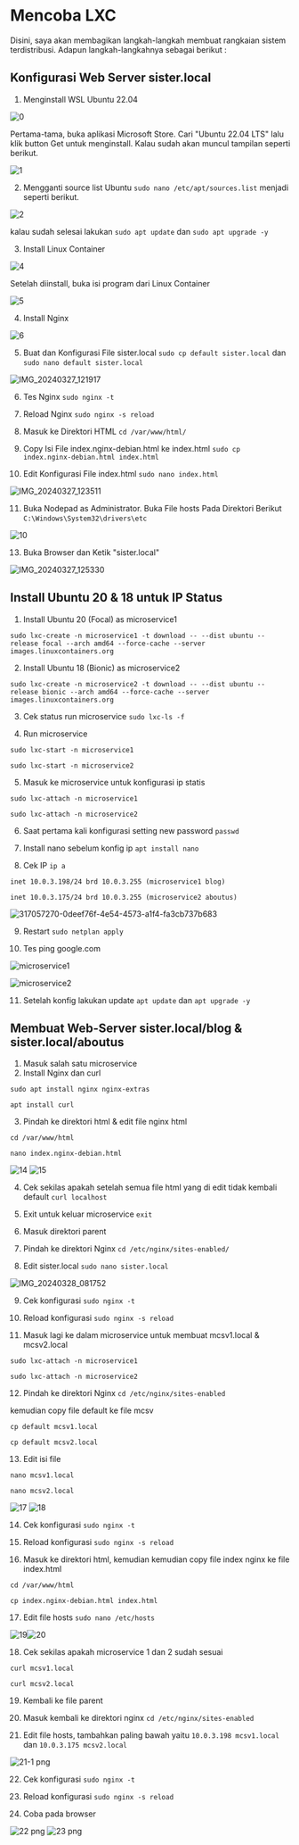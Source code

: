 # Mencoba LXC

Disini, saya akan membagikan langkah-langkah membuat rangkaian sistem terdistribusi. 
Adapun langkah-langkahnya sebagai berikut :

## Konfigurasi Web Server sister.local

1. Menginstall WSL Ubuntu 22.04

![0](https://github.com/arianz/Sistem-Terdistribusi/assets/55643185/a11261ba-8df0-4832-93ab-ace4b731f9ab)

Pertama-tama, buka aplikasi Microsoft Store. Cari "Ubuntu 22.04 LTS" lalu klik button Get untuk menginstall. Kalau sudah akan muncul tampilan seperti berikut. 

![1](https://github.com/arianz/Sistem-Terdistribusi/assets/55643185/114b16c9-cedc-486f-a8ae-3a1289acfa43)

2.  Mengganti source list Ubuntu 
`sudo nano /etc/apt/sources.list` menjadi seperti berikut. 

![2](https://github.com/arianz/Sistem-Terdistribusi/assets/55643185/d86cb256-dcff-4f24-9678-eab54e50952e) 

kalau sudah selesai lakukan `sudo apt update` dan 
`sudo apt upgrade -y`

3. Install Linux Container

![4](https://github.com/arianz/Sistem-Terdistribusi/assets/55643185/840a7812-7eea-463b-8862-36981c44d75b)

Setelah diinstall, buka isi program dari Linux Container

![5](https://github.com/arianz/Sistem-Terdistribusi/assets/55643185/2f30c7f6-6f07-4e4d-9f63-d5cc74133863)

4. Install Nginx

![6](https://github.com/arianz/Sistem-Terdistribusi/assets/55643185/1a3ee179-fa12-4022-8e4a-ad4d190da2be)

5. Buat dan Konfigurasi File sister.local
`sudo cp default sister.local` dan 
`sudo nano default sister.local`

![IMG_20240327_121917](https://github.com/arianz/Sistem-Terdistribusi/assets/55643185/3df132ec-437e-4ec0-aca4-24477eb1b970)


6. Tes Nginx
`sudo nginx -t`

7. Reload Nginx
`sudo nginx -s reload`

8. Masuk ke Direktori HTML
`cd /var/www/html/`

9. Copy Isi File index.nginx-debian.html ke index.html
`sudo cp index.nginx-debian.html index.html`

10. Edit Konfigurasi File index.html
`sudo nano index.html`

![IMG_20240327_123511](https://github.com/arianz/Sistem-Terdistribusi/assets/55643185/6036a1b9-88ae-4576-92f7-32f17714525d)

11. Buka Nodepad as Administrator. Buka File hosts Pada Direktori Berikut
`C:\Windows\System32\drivers\etc`

![10](https://github.com/arianz/Sistem-Terdistribusi/assets/55643185/b0479beb-625c-423d-886f-8e2f5c96a6e0)

13. Buka Browser dan Ketik "sister.local"

![IMG_20240327_125330](https://github.com/arianz/Sistem-Terdistribusi/assets/55643185/ed6642c5-4bd1-49d6-aa31-c06816bb72a9)

## Install Ubuntu 20 & 18 untuk IP Status

1. Install Ubuntu 20 (Focal) as microservice1

```
sudo lxc-create -n microservice1 -t download -- --dist ubuntu --release focal --arch amd64 --force-cache --server images.linuxcontainers.org
```

2. Install Ubuntu 18 (Bionic) as microservice2

```
sudo lxc-create -n microservice2 -t download -- --dist ubuntu --release bionic --arch amd64 --force-cache --server images.linuxcontainers.org
```

3. Cek status run microservice
`sudo lxc-ls -f`

4. Run microservice

`sudo lxc-start -n microservice1`

`sudo lxc-start -n microservice2`


5. Masuk ke microservice untuk konfigurasi ip statis

`sudo lxc-attach -n microservice1`

`sudo lxc-attach -n microservice2`

6. Saat pertama kali konfigurasi setting new password
`passwd`

7. Install nano sebelum konfig ip
`apt install nano`

8. Cek IP
`ip a`

`inet 10.0.3.198/24 brd 10.0.3.255 (microservice1 blog)`

`inet 10.0.3.175/24 brd 10.0.3.255 (microservice2 aboutus)`

![317057270-0deef76f-4e54-4573-a1f4-fa3cb737b683](https://github.com/arianz/Sistem-Terdistribusi/assets/55643185/3e7f557d-5405-4ae3-89f0-3140f06c38d0)

9. Restart
`sudo netplan apply`

10. Tes ping google.com

![microservice1](https://github.com/arianz/Sistem-Terdistribusi/assets/55643185/37b8d152-5818-4616-aa4e-3fa8858214d4)

![microservice2](https://github.com/arianz/Sistem-Terdistribusi/assets/55643185/cd447488-5b9b-4b2f-bc12-a2a1d571b110)

11. Setelah konfig lakukan update
`apt update` dan 
`apt upgrade -y`


## Membuat Web-Server sister.local/blog & sister.local/aboutus
1. Masuk salah satu microservice
2. Install Nginx dan curl

`sudo apt install nginx nginx-extras`

`apt install curl`

3. Pindah ke direktori html & edit file nginx html

`cd /var/www/html`

`nano index.nginx-debian.html`

![14](https://github.com/arianz/Sistem-Terdistribusi/assets/55643185/f41ef765-927f-4cd1-82ec-c17ea949f229)
![15](https://github.com/arianz/Sistem-Terdistribusi/assets/55643185/168d0949-1075-4fb1-88d0-306625b29903)

4. Cek sekilas apakah setelah semua file html yang di edit tidak kembali default
`curl localhost`

5. Exit untuk keluar microservice
`exit`

6. Masuk direktori parent
7. Pindah ke direktori Nginx
`cd /etc/nginx/sites-enabled/`

8. Edit sister.local
`sudo nano sister.local`

![IMG_20240328_081752](https://github.com/arianz/Sistem-Terdistribusi/assets/55643185/6ff32b28-c9c4-43c7-9230-eda3abe7bc49)

9. Cek konfigurasi
`sudo nginx -t`

10. Reload konfigurasi
`sudo nginx -s reload`

11. Masuk lagi ke dalam microservice untuk membuat mcsv1.local & mcsv2.local

`sudo lxc-attach -n microservice1`

`sudo lxc-attach -n microservice2`

12. Pindah ke direktori Nginx
`cd /etc/nginx/sites-enabled`

kemudian copy file default ke file mcsv

`cp default mcsv1.local`

`cp default mcsv2.local`

13. Edit isi file

`nano mcsv1.local`

`nano mcsv2.local`

![17](https://github.com/arianz/Sistem-Terdistribusi/assets/55643185/2fc91182-e468-445a-8f8f-4cbdb7656f78)
![18](https://github.com/arianz/Sistem-Terdistribusi/assets/55643185/a8ca41c6-cc87-4015-9361-95ab76debad2)

14. Cek konfigurasi
`sudo nginx -t`

15. Reload konfigurasi
`sudo nginx -s reload`

16. Masuk ke direktori html, kemudian kemudian copy file index nginx ke file index.html

`cd /var/www/html`

`cp index.nginx-debian.html index.html`


17. Edit file hosts
`sudo nano /etc/hosts`

![19](https://github.com/arianz/Sistem-Terdistribusi/assets/55643185/d45138fc-837f-402b-aad5-f0a3ec438490)![20](https://github.com/arianz/Sistem-Terdistribusi/assets/55643185/6dc40972-90aa-4ecd-9238-18eb99886fc6)

18. Cek sekilas apakah microservice 1 dan 2 sudah sesuai

`curl mcsv1.local`

`curl mcsv2.local`

19. Kembali ke file parent
20. Masuk kembali ke direktori nginx
`cd /etc/nginx/sites-enabled`

21. Edit file hosts, tambahkan paling bawah yaitu 
`10.0.3.198	mcsv1.local` dan 
`10.0.3.175	mcsv2.local`

![21-1 png](https://github.com/arianz/Sistem-Terdistribusi/assets/55643185/64ecdc23-b224-43e1-b60f-86fe83b0ae99)

22. Cek konfigurasi
`sudo nginx -t`

22. Reload konfigurasi
`sudo nginx -s reload`

23. Coba pada browser

![22 png](https://github.com/arianz/Sistem-Terdistribusi/assets/55643185/bc6a218e-8f5e-4d86-8378-1389ff6688d2)
![23 png](https://github.com/arianz/Sistem-Terdistribusi/assets/55643185/24b8e202-13be-4d20-ba46-8545e20662cd)
